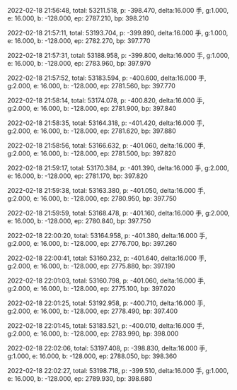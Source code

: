 2022-02-18 21:56:48, total: 53211.518, p: -398.470, delta:16.000 手, g:1.000, e: 16.000, b: -128.000, ep: 2787.210, bp: 398.210

2022-02-18 21:57:11, total: 53193.704, p: -399.890, delta:16.000 手, g:1.000, e: 16.000, b: -128.000, ep: 2782.270, bp: 397.770

2022-02-18 21:57:31, total: 53188.958, p: -399.800, delta:16.000 手, g:1.000, e: 16.000, b: -128.000, ep: 2783.960, bp: 397.970

2022-02-18 21:57:52, total: 53183.594, p: -400.600, delta:16.000 手, g:2.000, e: 16.000, b: -128.000, ep: 2781.560, bp: 397.770

2022-02-18 21:58:14, total: 53174.078, p: -400.820, delta:16.000 手, g:2.000, e: 16.000, b: -128.000, ep: 2781.900, bp: 397.840

2022-02-18 21:58:35, total: 53164.318, p: -401.420, delta:16.000 手, g:2.000, e: 16.000, b: -128.000, ep: 2781.620, bp: 397.880

2022-02-18 21:58:56, total: 53166.632, p: -401.060, delta:16.000 手, g:2.000, e: 16.000, b: -128.000, ep: 2781.500, bp: 397.820

2022-02-18 21:59:17, total: 53170.384, p: -401.390, delta:16.000 手, g:2.000, e: 16.000, b: -128.000, ep: 2781.170, bp: 397.820

2022-02-18 21:59:38, total: 53163.380, p: -401.050, delta:16.000 手, g:2.000, e: 16.000, b: -128.000, ep: 2780.950, bp: 397.750

2022-02-18 21:59:59, total: 53168.478, p: -401.160, delta:16.000 手, g:2.000, e: 16.000, b: -128.000, ep: 2780.840, bp: 397.750

2022-02-18 22:00:20, total: 53164.958, p: -401.380, delta:16.000 手, g:2.000, e: 16.000, b: -128.000, ep: 2776.700, bp: 397.260

2022-02-18 22:00:41, total: 53160.232, p: -401.640, delta:16.000 手, g:2.000, e: 16.000, b: -128.000, ep: 2775.880, bp: 397.190

2022-02-18 22:01:03, total: 53160.798, p: -401.060, delta:16.000 手, g:2.000, e: 16.000, b: -128.000, ep: 2775.100, bp: 397.020

2022-02-18 22:01:25, total: 53192.958, p: -400.710, delta:16.000 手, g:2.000, e: 16.000, b: -128.000, ep: 2778.490, bp: 397.400

2022-02-18 22:01:45, total: 53183.521, p: -400.010, delta:16.000 手, g:2.000, e: 16.000, b: -128.000, ep: 2783.990, bp: 398.000

2022-02-18 22:02:06, total: 53197.408, p: -398.830, delta:16.000 手, g:1.000, e: 16.000, b: -128.000, ep: 2788.050, bp: 398.360

2022-02-18 22:02:27, total: 53198.718, p: -399.510, delta:16.000 手, g:1.000, e: 16.000, b: -128.000, ep: 2789.930, bp: 398.680